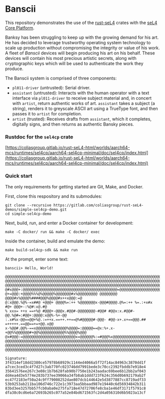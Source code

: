 # Banscii

This repository demonstrates the use of the [rust-seL4](https://gitlab.com/coliasgroup/rust-seL4) crates with the [seL4 Core Platform](https://github.com/BreakawayConsulting/sel4cp).

Banksy has been struggling to keep up with the growing demand for his art.
He has decided to leverage trustworthy operating system technology to scale up production without compromising the integrity or value of his work.
A fleet of _Banscii_ devices will begin producing his art on his behalf.
These devices will contain his most precious artistic secrets, along with cryptographic keys which will be used to authenticate the work they produce.

The Banscii system is comprised of three components:

- `pl011-driver` (untrusted):
    Serial driver.
- `assistant` (untrusted):
    Interacts with the human operator with a text interface via `pl011-driver` to receive subject material and, in concert with `artist`, return authentic works of art.
    `assistant` takes a subject (a string), renders it to greyscale ASCII art using a TrueType font, and then passes it to `artist` for completion.
- `artist` (trusted):
    Receives drafts from `assistant`, which it completes, digitally signs, and then returns as authentic Bansky pieces.

### Rustdoc for the `sel4cp` crate

[https://coliasgroup.gitlab.io/rust-seL4-html/worlds/aarch64-mcs/runtimes/sel4cp/aarch64-sel4cp-minimal/doc/sel4cp/index.html](https://coliasgroup.gitlab.io/rust-seL4-html/worlds/aarch64-mcs/runtimes/sel4cp/aarch64-sel4cp-minimal/doc/sel4cp/index.html)

### Quick start

The only requirements for getting started are Git, Make, and Docker.

First, clone this respository and its submodules:

```
git clone --recursive https://gitlab.com/coliasgroup/rust-seL4-demos/simple-sel4cp-demo.git
cd simple-sel4cp-demo
```

Next, build, run, and enter a Docker container for development:

```
make -C docker/ run && make -C docker/ exec
```

Inside the container, build and emulate the demo:

```
make build-sel4cp-sdk && make run
```

At the prompt, enter some text:

```
banscii> Hello, World!

@@@@@@@@@@@@@@@@@@@@@@@@@@@@@@@@@@@@@@@@@@@@@@@@@@@@@@@@@@@@@@@@@@@@@@@@@@@@@@@@@@@@@@@
@@@@@@@@@@@@@@@@@@@@@@@@@@@@@@@@@@@@@@@@@@@@@@@@@@@@@@@@@@@@@@@@@@@@@@@@@@@@@@@@@@@@@@@
@@@@@@@@@@@@@@@@@@@@@@@@@@@@@@@@@@@@@@@@@@@@@@@@@@@@@@@@@@@@@@@@@@@@@@@@@@@@@@@@@@@@@@@
@#x@@@+:@@@@@@@@@@@@@@@@@@@@@@@@@@@@@@@@@@@@@@@@@@@=@@@@@@@@@@@@@@@@@@@@@@@@@@@@@@@@#%@
@+=@@@:+@@@@%%%@%@@@@@%@@@@@@@#x%@@@@@@@@@ @@@@@@@@ @@@@#x%@@@@%####@@@%@@@@#x++x@@@:=@
@:x@@@.%@%-=x##@ +@@@+ @@@@%=:++ %@@@@@@@x-@@@#@@@@.@%=:++ %=.:+x#x #@+ @@@+-:%@#:x@.#@
% xxx= ++x ==+%@ #@@@+-@@@x.#@@#-@@@@@@@@-#@@# #@@x:x.#@@#-@@.%@#=:#@@+:@@@@:x@@%-%+-@@
:.x#%x-@@==@@+%@.:=++x.==++.++==@%#@@@@@#-@@@- #@@-x+.x+==@@@.## =+++++.==@@==+=+@@.x@@
x-%@@#.@@%-==x@@@@@@@@@@@@@@%@@@@=:@@@@@==@x:%+.x-+@@%%@@@@@@#+@@%@@@@@@@@@@@%%@@@@%@@@
@x#@@@:=@@@@@@@@@@@@@@@@@@@@@@@@x=@@@@@@%:=#@@@%x@@@@@@@@@@@@@@@@@@@@@@@@@@@@@@@@@@#+@@
@@@@@@@@@@@@@@@@@@@@@@@@@@@@@@@@@@@@@@@@@@@@@@@@@@@@@@@@@@@@@@@@@@@@@@@@@@@@@@@@@@@@@@@
@@@@@@@@@@@@@@@@@@@@@@@@@@@@@@@@@@@@@@@@@@@@@@@@@@@@@@@@@@@@@@@@@@@@@@@@@@@@@@@@@@@@@@@
@@@@@@@@@@@@@@@@@@@@@@@@@@@@@@@@@@@@@@@@@@@@@@@@@@@@@@@@@@@@@@@@@@@@@@@@@@@@@@@@@@@@@@@

Signature:
3f4314ef18dd2380ce57978b68929c1144ed4066a5f72f14ac84963c3870dd1f
a7cec3ced3c4f7d27c3ab770fc023746dd7991bede3c70cc2392fbddb7e918e4
35641576ee267c3e08c1b7b628fab90b7750e1b243aadac69bee6b12bb2af043
dd4ea4d3e5774e283b737ee39066a34fb8ab1ddd723f624c356d0b692179ab2f
ec47f2183ef50a24c9ff79008252dae807dcb144642e5d3877887cc8719adf33
53b9253ab211ba106d746c722e1c3973aa5bbaad987e19440c6d56934842b311
83bd3ee3257bb57fcb0aba0e275fa718e47d72706fe8cba1e46df3171f5791c8
dfa38c0cd6e6a72693b265c077a52e84bd671563fc2d4a056310d6b5023a13cf
```
